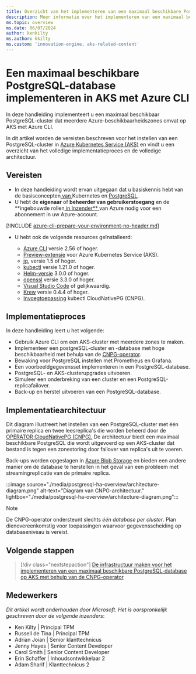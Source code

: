 ```yaml
---
title: Overzicht van het implementeren van een maximaal beschikbare PostgreSQL-database op AKS met Azure CLI
description: Meer informatie over het implementeren van een maximaal beschikbare PostgreSQL-database op AKS met behulp van de CloudNativePG-operator met Azure CLI.
ms.topic: overview
ms.date: 06/07/2024
author: kenkilty
ms.author: kkilty
ms.custom: 'innovation-engine, aks-related-content'
---
```

# Een maximaal beschikbare PostgreSQL-database implementeren in AKS met Azure CLI

In deze handleiding implementeert u een maximaal beschikbaar PostgreSQL-cluster dat meerdere Azure-beschikbaarheidszones omvat op AKS met Azure CLI.

In dit artikel worden de vereisten beschreven voor het instellen van een PostgreSQL-cluster in [Azure Kubernetes Service (AKS)][what-is-aks] en vindt u een overzicht van het volledige implementatieproces en de volledige architectuur.

## Vereisten

* In deze handleiding wordt ervan uitgegaan dat u basiskennis hebt van de basisconcepten[ van ][core-kubernetes-concepts]Kubernetes en [PostgreSQL][postgresql].
* U hebt de **eigenaar** of **beheerder van gebruikerstoegang** en de **ingebouwde rollen[ in Inzender** ][azure-roles]van Azure nodig voor een abonnement in uw Azure-account.

[!INCLUDE [azure-cli-prepare-your-environment-no-header.md](~/reusable-content/azure-cli/azure-cli-prepare-your-environment-no-header.md)]

* U hebt ook de volgende resources geïnstalleerd:

  * [Azure CLI](/cli/azure/install-azure-cli) versie 2.56 of hoger.
  * [Preview-extensie][aks-preview] voor Azure Kubernetes Service (AKS).
  * [jq][jq], versie 1.5 of hoger.
  * [kubectl][install-kubectl] versie 1.21.0 of hoger.
  * [Helm-versie][install-helm] 3.0.0 of hoger.
  * [openssl][install-openssl] versie 3.3.0 of hoger.
  * [Visual Studio Code][install-vscode] of gelijkwaardig.
  * [Krew][install-krew] versie 0.4.4 of hoger.
  * [Invoegtoepassing][cnpg-plugin] kubectl CloudNativePG (CNPG).

## Implementatieproces

In deze handleiding leert u het volgende:

* Gebruik Azure CLI om een AKS-cluster met meerdere zones te maken.
* Implementeer een postgreSQL-cluster en -database met hoge beschikbaarheid met behulp van de [CNPG-operator][cnpg-plugin].
* Bewaking voor PostgreSQL instellen met Prometheus en Grafana.
* Een voorbeeldgegevensset implementeren in een PostgreSQL-database.
* PostgreSQL- en AKS-clusterupgrades uitvoeren.
* Simuleer een onderbreking van een cluster en een PostgreSQL-replicafailover.
* Back-up en herstel uitvoeren van een PostgreSQL-database.

## Implementatiearchitectuur

Dit diagram illustreert het instellen van een PostgreSQL-cluster met één primaire replica en twee leesreplica's die worden beheerd door de [OPERATOR CloudNativePG (CNPG).](https://cloudnative-pg.io/) De architectuur biedt een maximaal beschikbare PostgreSQL die wordt uitgevoerd op een AKS-cluster dat bestand is tegen een zonestoring door failover van replica's uit te voeren.

Back-ups worden opgeslagen in [Azure Blob Storage](/azure/storage/blobs/) en bieden een andere manier om de database te herstellen in het geval van een probleem met streamingreplicatie van de primaire replica.

:::image source="./media/postgresql-ha-overview/architecture-diagram.png" alt-text="Diagram van CNPG-architectuur." lightbox="./media/postgresql-ha-overview/architecture-diagram.png":::

> [!NOTE]
> De CNPG-operator ondersteunt slechts *één database per cluster*. Plan dienovereenkomstig voor toepassingen waarvoor gegevensscheiding op databaseniveau is vereist.

## Volgende stappen

> [!div class="nextstepaction"]
> [De infrastructuur maken voor het implementeren van een maximaal beschikbare PostgreSQL-database op AKS met behulp van de CNPG-operator][create-infrastructure]

## Medewerkers

*Dit artikel wordt onderhouden door Microsoft. Het is oorspronkelijk geschreven door de volgende inzenders*:

* Ken Kilty | Principal TPM
* Russell de Tina | Principal TPM
* Adrian Joian | Senior klanttechnicus
* Jenny Hayes | Senior Content Developer
* Carol Smith | Senior Content Developer
* Erin Schaffer | Inhoudsontwikkelaar 2
* Adam Sharif | Klanttechnicus 2

<!-- LINKS -->
[what-is-aks]: ./what-is-aks.md
[postgresql]: https://www.postgresql.org/
[core-kubernetes-concepts]: ./concepts-clusters-workloads.md
[azure-roles]: ../role-based-access-control/built-in-roles.md
[aks-preview]: ./draft.md#install-the-aks-preview-azure-cli-extension
[jq]: https://jqlang.github.io/jq/
[install-kubectl]: https://kubernetes.io/docs/tasks/tools/install-kubectl/
[install-helm]: https://helm.sh/docs/intro/install/
[install-openssl]: https://www.openssl.org/
[install-vscode]: https://code.visualstudio.com/Download
[install-krew]: https://krew.sigs.k8s.io/
[cnpg-plugin]: https://cloudnative-pg.io/documentation/current/kubectl-plugin/#using-krew
[create-infrastructure]: ./create-postgresql-ha.md

